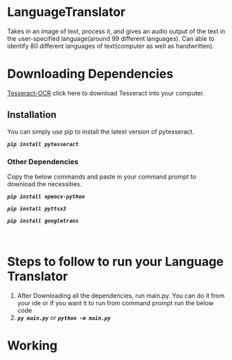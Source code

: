 # LanguageTranslator
Takes in an image of text, process it, and gives an audio output of the text in the user-specified language(around 99 different languages). Can able to identify 80 different languages of text(computer as well as handwritten).

# Downloading Dependencies
[Tesseract-OCR](https://digi.bib.uni-mannheim.de/tesseract/tesseract-ocr-w64-setup-v5.1.0.20220510.exe) click here to download Tesseract into your computer.
## Installation 
You can  simply use pip to install the latest version of pytesseract.

***`pip install pytesseract`***

### Other Dependencies
Copy the below commands and paste in your command prompt to download the necessities.

***`pip install opencv-python`***

***`pip install pyttsx3`***

***`pip install googletrans`***

<br>

# Steps to follow to run your Language Translator

1. After Downloading all the dependencies, run main.py. You can do it from your ide or if you want it to run from command prompt run the below code
2. ***`py main.py`*** or ***`python -m main.py`***

# Working
